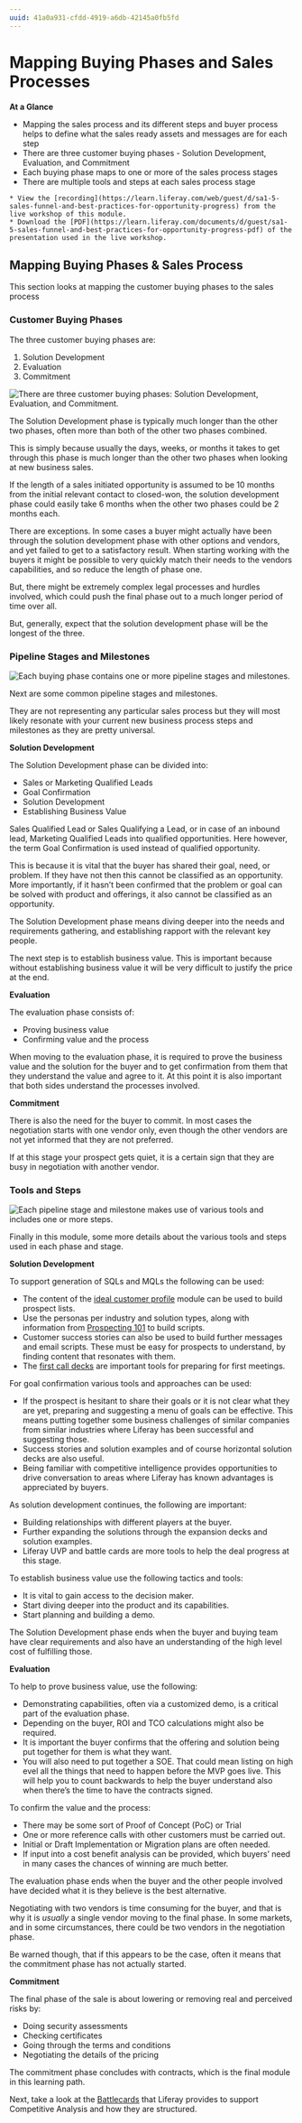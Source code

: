 ```yaml
---
uuid: 41a0a931-cfdd-4919-a6db-42145a0fb5fd
---
```


# Mapping Buying Phases and Sales Processes

**At a Glance**

* Mapping the sales process and its different steps and buyer process helps to define what the sales ready assets and messages are for each step
* There are three customer buying phases - Solution Development, Evaluation, and Commitment
* Each buying phase maps to one or more of the sales process stages
* There are multiple tools and steps at each sales process stage

```{note}
* View the [recording](https://learn.liferay.com/web/guest/d/sa1-5-sales-funnel-and-best-practices-for-opportunity-progress) from the live workshop of this module.
* Download the [PDF](https://learn.liferay.com/documents/d/guest/sa1-5-sales-funnel-and-best-practices-for-opportunity-progress-pdf) of the presentation used in the live workshop.
```

## Mapping Buying Phases & Sales Process

This section looks at mapping the customer buying phases to the sales process

### Customer Buying Phases

The three customer buying phases are:

1. Solution Development
2. Evaluation
3. Commitment

![There are three customer buying phases: Solution Development, Evaluation, and Commitment.](./mapping-buyer-sales-process/images/01.png)

The Solution Development phase is typically much longer than the other two phases, often more than both of the other two phases combined.

This is simply because usually the days, weeks, or months it takes to get through this phase is much longer than the other two phases when looking at new business sales.

If the length of a sales initiated opportunity is assumed to be 10 months from the initial relevant contact to closed-won, the solution development phase could easily take 6 months when the other two phases could be 2 months each.

There are exceptions. In some cases a buyer might actually have been through the solution development phase with other options and vendors, and yet failed to get to a satisfactory result. When starting working with the buyers it might be possible to very quickly match their needs to the vendors capabilities, and so reduce the length of phase one.

But, there might be extremely complex legal processes and hurdles involved, which could push the final phase out to a much longer period of time over all.

But, generally, expect that the solution development phase will be the longest of the three.

### Pipeline Stages and Milestones

![Each buying phase contains one or more pipeline stages and milestones.](./mapping-buyer-sales-process/images/02.png)

Next are some common pipeline stages and milestones.

They are not representing any particular sales process but they will most likely resonate with your current new business process steps and milestones as they are pretty universal.

**Solution Development**

The Solution Development phase can be divided into:

* Sales or Marketing Qualified Leads
* Goal Confirmation
* Solution Development
* Establishing Business Value

Sales Qualified Lead or Sales Qualifying a Lead, or in case of an inbound lead, Marketing Qualified Leads into qualified opportunities. Here however, the term Goal Confirmation is used instead of qualified opportunity.

This is because it is vital that the buyer has shared their goal, need, or problem. If they have not then this cannot be classified as an opportunity. More importantly, if it hasn’t been confirmed that the problem or goal can be solved with product and offerings, it also cannot be classified as an opportunity. 

The Solution Development phase means diving deeper into the needs and requirements gathering, and establishing rapport with the relevant key people. 

The next step is to establish business value. This is important because without establishing business value it will be very difficult to justify the price at the end. 

**Evaluation**

The evaluation phase consists of:

* Proving business value
* Confirming value and the process

When moving to the evaluation phase, it is required to prove the business value and the solution for the buyer and to get confirmation from them that they understand the value and agree to it. At this point it is also important that both sides understand the processes involved.

**Commitment**

There is also the need for the buyer to commit. In most cases the negotiation starts with one vendor only, even though the other vendors are not yet informed that they are not preferred. 

If at this stage your prospect gets quiet, it is a certain sign that they are busy in negotiation with another vendor.

### Tools and Steps

![Each pipeline stage and milestone makes use of various tools and includes one or more steps.](./mapping-buyer-sales-process/images/03.png)

Finally in this module, some more details about the various tools and steps used in each phase and stage.

**Solution Development**

To support generation of SQLs and MQLs the following can be used:

* The content of the [ideal customer profile](../../level-0/the-ideal-customer-profile.md) module can be used to build prospect lists.
* Use the personas per industry and solution types, along with information from [Prospecting 101](../outbound-prospecting.md) to build scripts.  
* Customer success stories can also be used to build further messages and email scripts. These must be easy for prospects to understand, by finding content that resonates with them.
* The [first call decks](../liferay-sales-presentations.md) are important tools for preparing for first meetings. 

For goal confirmation various tools and approaches can be used:

* If the prospect is hesitant to share their goals or it is not clear what they are yet, preparing and suggesting a menu of goals can be effective. This means putting together some business challenges of similar companies from similar industries where Liferay has been successful and suggesting those. 
* Success stories and solution examples and of course horizontal solution decks are also useful. 
* Being familiar with competitive intelligence provides opportunities to drive conversation to areas where Liferay has known advantages is appreciated by buyers.

As solution development continues, the following are important:

* Building relationships with different players at the buyer.
* Further expanding the solutions through the expansion decks and solution examples.
* Liferay UVP and battle cards are more tools to help the deal progress at this stage.

To establish business value use the following tactics and tools: 

* It is vital to gain access to the decision maker.
* Start diving deeper into the product and its capabilities.
* Start planning and building a demo. 

The Solution Development phase ends when the buyer and buying team have clear requirements and also have an understanding of the high level cost of fulfilling those. 

**Evaluation**

To help to prove business value, use the following:

* Demonstrating capabilities, often via a customized demo, is a critical part of the evaluation phase.
* Depending on the buyer, ROI and TCO calculations might also be required.
* It is important the buyer confirms that the offering and solution being put together for them is what they want. 
* You will also need to put together a SOE. That could mean listing on high evel all the things that need to happen before the MVP goes live. This will help you to count backwards to help the buyer understand also when there’s the time to have the contracts signed. 

To confirm the value and the process:

* There may be some sort of Proof of Concept (PoC) or Trial
* One or more reference calls with other customers must be carried out.
* Initial or Draft Implementation or Migration plans are often needed.
* If input into a cost benefit analysis can be provided, which buyers’ need in many cases the chances of winning are much better.

The evaluation phase ends when the buyer and the other people involved have decided what it is they believe is the best alternative. 

Negotiating with two vendors is time consuming for the buyer, and that is why it is _usually_ a single vendor moving to the final phase. In some markets, and in some circumstances, there could be two vendors in the negotiation phase. 

Be warned though, that if this appears to be the case, often it means that the commitment phase has not actually started.

**Commitment**

The final phase of the sale is about lowering or removing real and perceived risks by:

* Doing security assessments
* Checking certificates
* Going through the terms and conditions
* Negotiating the details of the pricing

The commitment phase concludes with contracts, which is the final module in this learning path.  

Next, take a look at the [Battlecards](../battlecards.md) that Liferay provides to support Competitive Analysis and how they are structured.
